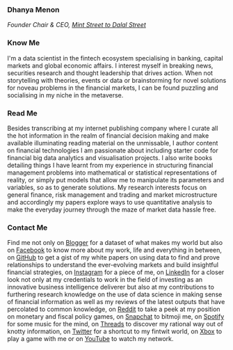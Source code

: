 ### Dhanya Menon
*Founder Chair & CEO, [Mint Street to Dalal Street](https://sites.google.com/view/mint-street-to-dalal-street)*
### Know Me
I'm a data scientist in the fintech ecosystem specialising in banking, capital markets and global economic affairs. I interest myself in breaking news, securities research and thought leadership that drives action. When not storytelling with theories, events or data or brainstorming for novel solutions for noveau problems in the financial markets, I can be found puzzling and socialising in my niche in the metaverse. 
### Read Me
Besides transcribing at my internet publishing company where I curate all the hot information in the realm of financial decision making and make available illuminating reading material on the unmissable, I author content on financial technologies I am passionate about including starter code for financial big data analytics and visualisation projects. I also write books detailing things I have learnt from my experience in structuring financial management problems into mathematical or statistical representations of reality, or simply put models that allow me to manipulate its parameters and variables, so as to generate solutions. My research interests focus on general finance, risk management and trading and market microstructure and accordingly my papers explore ways to use quantitative analysis to make the everyday journey through the maze of market data hassle free.
### Contact Me 
Find me not only on [Blogger](https://www.blogger.com/profile/03600594615425972317) for a dataset of what makes my world but also on [Facebook](https://www.facebook.com/susridhanyamenon) to know more about my work, life and everything in between, on [GitHub](https://www.github.com/susridhanyamenon) to get a gist of my white papers on using data to find and prove relationships to understand the ever-evolving markets and build insightful financial strategies, on [Instagram](https://www.instagram.com/srtadhanyamenon) for a piece of me, on [LinkedIn](https://www.linkedin.com/in/madamdhanyamenon) for a closer look not only at my credentials to work in the field of investing as an innovative business intelligence deliverer but also at my contributions to furthering research knowledge on the use of data science in making sense of financial information as well as my reviews of the latest outputs that have percolated to common knowledge, on [Reddit](https://reddit.com/u/missiedhanyamenon) to take a peek at my position on monetary and fiscal policy games, on [Snapchat](https://www.snapchat.com/add/maamdhanyamenon) to bitmoji me, on [Spotify](https://open.spotify.com/user/31q57cwalmppid5pj4bveti32ioy?si=sfgpfcl0Tqyo3c1UtcesGA) for some music for the mind, on [Threads](https://www.threads.net/@srtadhanyamenon) to discover my rational way out of knotty information, on [Twitter](https://www.twitter.com/mizdhanyamenon) for a shortcut to my fintwit world, on [Xbox](https://account.xbox.com/en-us/Profile?Gamertag=LilMsGirlBos) to play a game with me or on [YouTube](https://youtube.com/@missydhanyamenon?si=6IAguK7sszDJynOi) to watch my network.
